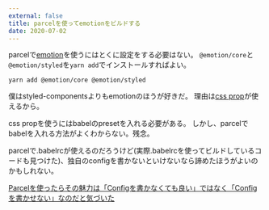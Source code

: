 ```yaml
---
external: false
title: parcelを使ってemotionをビルドする
date: 2020-07-02
---
```


parcelで[emotion](https://emotion.sh/)を使うにはとくに設定をする必要はない。
`@emotion/core`と`@emotion/styled`を`yarn add`でインストールすればよい。

```shell
yarn add @emotion/core @emotion/styled
```

僕はstyled-componentsよりもemotionのほうが好きだ。
理由は[css prop](https://emotion.sh/docs/css-prop)が使えるから。

css propを使うにはbabelのpresetを入れる必要がある。
しかし、parcelでbabelを入れる方法がよくわからない。残念。

<!-- textlint-disable ja-technical-writing/ja-no-weak-phrase -->
parcelで.babelrcが使えるのだろうけど(実際.babelrcを使ってビルドしているコードも見つけた)、独自のconfigを書かないといけないなら諦めたほうがよいのかもしれない。
<!-- textlint-enable ja-technical-writing/ja-no-weak-phrase -->

[Parcelを使ったらその魅力は「Configを書かなくても良い」ではなく「Configを書かせない」なのだと気づいた](https://medium.com/@terrierscript/parcel-config-6f942da4d199)
